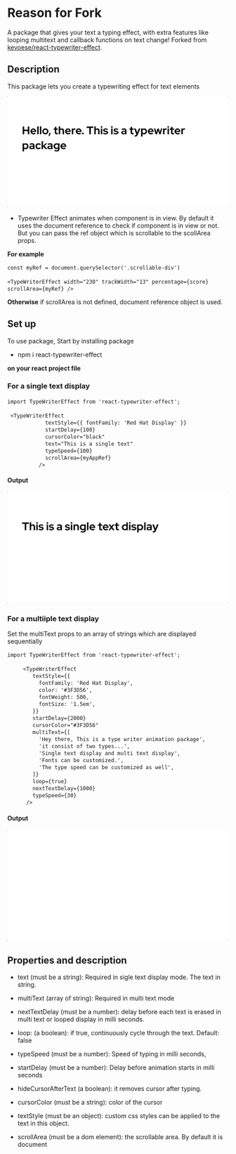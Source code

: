 # Reason for Fork

A package that gives your text a typing effect, with extra features like looping multitext and callback functions on text change! Forked from [kevoese/react-typewriter-effect](https://github.com/kevoese/react-typewriter-effect).

## Description

This package lets you create a typewriting effect for text elements

![Typewriter description](./images/singleTextDisplay1.gif)

- Typewriter Effect animates when component is in view. By default it uses the document reference to check if component is in view or not. But you can pass the ref object which is scrollable to the scollArea props.

**For example**

```
const myRef = document.querySelector('.scrollable-div')

<TypeWriterEffect width="230" trackWidth="13" percentage={score} scrollArea={myRef} />
```

**Otherwise**
if scrollArea is not defined, document reference object is used.

## Set up

To use package, Start by installing package

- npm i react-typewriter-effect

**on your react project file**

### For a single text display

```
import TypeWriterEffect from 'react-typewriter-effect';

 <TypeWriterEffect
            textStyle={{ fontFamily: 'Red Hat Display' }}
            startDelay={100}
            cursorColor="black"
            text="This is a single text"
            typeSpeed={100}
            scrollArea={myAppRef}
          />

```

#### Output

![single text display](./images/textDisplay.gif)

### For a multiiple text display

Set the multiText props to an array of strings which are displayed sequentially

```
import TypeWriterEffect from 'react-typewriter-effect';

     <TypeWriterEffect
        textStyle={{
          fontFamily: 'Red Hat Display',
          color: '#3F3D56',
          fontWeight: 500,
          fontSize: '1.5em',
        }}
        startDelay={2000}
        cursorColor="#3F3D56"
        multiText={[
          'Hey there, This is a type writer animation package',
          'it consist of two types...',
          'Single text display and multi text display',
          'Fonts can be customized.',
          'The type speed can be customized as well',
        ]}
        loop={true}
        nextTextDelay={1000}
        typeSpeed={30}
      />
```

#### Output

![Rect bar](./images/multiText.gif)

## Properties and description

- text (must be a string): Required in sigle text display mode. The text in string.

- multiText (array of string): Required in multi text mode

- nextTextDelay (must be a number): delay before each text is erased in multi text or looped display in milli seconds.

- loop: (a boolean): if true, continuously cycle through the text. Default: false

- typeSpeed (must be a number): Speed of typing in milli seconds,

- startDelay (must be a number): Delay before animation starts in milli seconds

- hideCursorAfterText (a boolean): it removes cursor after typing.

- cursorColor (must be a string): color of the cursor

- textStyle (must be an object): custom css styles can be applied to the text in this object.

- scrollArea (must be a dom element): the scrollable area. By default it is document
